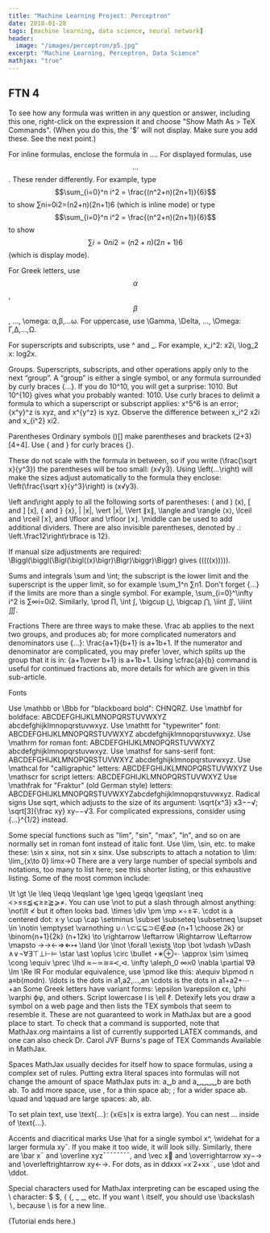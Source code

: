 ```yaml
---
title: "Machine Learning Project: Perceptron"
date: 2018-01-28
tags: [machine learning, data science, neural network]
header:
  image: "/images/perceptron/p5.jpg"
excerpt: "Machine Learning, Perceptron, Data Science"
mathjax: "true"
---
```


## FTN 4
To see how any formula was written in any question or answer, including this one, right-click on the expression it and choose "Show Math As > TeX Commands". (When you do this, the '$' will not display. Make sure you add these. See the next point.)

For inline formulas, enclose the formula in $...$. For displayed formulas, use $$...$$.
These render differently. For example, type
$$\sum_{i=0}^n i^2 = \frac{(n^2+n)(2n+1)}{6}$$
to show ∑ni=0i2=(n2+n)(2n+1)6 (which is inline mode) or type
$$\sum_{i=0}^n i^2 = \frac{(n^2+n)(2n+1)}{6}$$
to show
$$∑i=0ni2=(n2+n)(2n+1)6$$
(which is display mode).

For Greek letters, use 
$$\alpha$$,$$ \beta$$, …, \omega: α,β,…ω. For uppercase, use \Gamma, \Delta, …, \Omega: Γ,Δ,…,Ω.

For superscripts and subscripts, use ^ and _. For example, x_i^2: x2i, \log_2 x: log2x.

Groups. Superscripts, subscripts, and other operations apply only to the next “group”. A “group” is either a single symbol, or any formula surrounded by curly braces {…}. If you do 10^10, you will get a surprise: 1010. But 10^{10} gives what you probably wanted: 1010. Use curly braces to delimit a formula to which a superscript or subscript applies: x^5^6 is an error; {x^y}^z is xyz, and x^{y^z} is xyz. Observe the difference between x_i^2 x2i and x_{i^2} xi2.

Parentheses Ordinary symbols ()[] make parentheses and brackets (2+3)[4+4]. Use \{ and \} for curly braces {}.

These do not scale with the formula in between, so if you write (\frac{\sqrt x}{y^3}) the parentheses will be too small: (x√y3). Using \left(…\right) will make the sizes adjust automatically to the formula they enclose: \left(\frac{\sqrt x}{y^3}\right) is (x√y3).

\left and\right apply to all the following sorts of parentheses: ( and ) (x), [ and ] [x], \{ and \} {x}, | |x|, \vert |x|, \Vert ∥x∥, \langle and \rangle ⟨x⟩,  \lceil and \rceil ⌈x⌉, and \lfloor and \rfloor ⌊x⌋. \middle can be used to add additional dividers. There are also invisible parentheses, denoted by .: \left.\frac12\right\rbrace is 12}.

If manual size adjustments are required: \Biggl(\biggl(\Bigl(\bigl((x)\bigr)\Bigr)\biggr)\Biggr) gives (((((x))))).

Sums and integrals \sum and \int; the subscript is the lower limit and the superscript is the upper limit, so for example \sum_1^n ∑n1. Don't forget {…} if the limits are more than a single symbol. For example, \sum_{i=0}^\infty i^2 is ∑∞i=0i2. Similarly, \prod ∏, \int ∫, \bigcup ⋃, \bigcap ⋂, \iint ∬, \iiint ∭.

Fractions There are three ways to make these. \frac ab applies to the next two groups, and produces ab; for more complicated numerators and denominators use {…}: \frac{a+1}{b+1} is a+1b+1. If the numerator and denominator are complicated, you may prefer \over, which splits up the group that it is in: {a+1\over b+1} is a+1b+1. Using \cfrac{a}{b} command is useful for continued fractions ab, more details for which are given in this sub-article.

Fonts

Use \mathbb or \Bbb for "blackboard bold": CHNQRZ.
Use \mathbf for boldface: ABCDEFGHIJKLMNOPQRSTUVWXYZ abcdefghijklmnopqrstuvwxyz.
Use \mathtt for "typewriter" font: ABCDEFGHIJKLMNOPQRSTUVWXYZ abcdefghijklmnopqrstuvwxyz.
Use \mathrm for roman font: ABCDEFGHIJKLMNOPQRSTUVWXYZ abcdefghijklmnopqrstuvwxyz.
Use \mathsf for sans-serif font: ABCDEFGHIJKLMNOPQRSTUVWXYZ abcdefghijklmnopqrstuvwxyz.
Use \mathcal for "calligraphic" letters: ABCDEFGHIJKLMNOPQRSTUVWXYZ
Use \mathscr for script letters: ABCDEFGHIJKLMNOPQRSTUVWXYZ
Use \mathfrak for "Fraktur" (old German style) letters: ABCDEFGHIJKLMNOPQRSTUVWXYZabcdefghijklmnopqrstuvwxyz.
Radical signs Use sqrt, which adjusts to the size of its argument: \sqrt{x^3} x3−−√; \sqrt[3]{\frac xy} xy−−√3. For complicated expressions, consider using {...}^{1/2} instead.

Some special functions such as "lim", "sin", "max", "ln", and so on are normally set in roman font instead of italic font. Use \lim, \sin, etc. to make these: \sin x sinx, not sin x sinx. Use subscripts to attach a notation to \lim: \lim_{x\to 0}
limx→0
There are a very large number of special symbols and notations, too many to list here; see this shorter listing, or this exhaustive listing. Some of the most common include:

\lt \gt \le \leq \leqq \leqslant \ge \geq \geqq \geqslant \neq <>≤≤≦⩽≥≥≧⩾≠. You can use \not to put a slash through almost anything: \not\lt ≮ but it often looks bad.
\times \div \pm \mp ×÷±∓. \cdot is a centered dot: x⋅y
\cup \cap \setminus \subset \subseteq \subsetneq \supset \in \notin \emptyset \varnothing ∪∩∖⊂⊆⊊⊃∈∉∅∅
{n+1 \choose 2k} or \binom{n+1}{2k} (n+12k)
\to \rightarrow \leftarrow \Rightarrow \Leftarrow \mapsto →→←⇒⇐↦
\land \lor \lnot \forall \exists \top \bot \vdash \vDash ∧∨¬∀∃⊤⊥⊢⊨
\star \ast \oplus \circ \bullet ⋆∗⊕∘∙
\approx \sim \simeq \cong \equiv \prec \lhd ≈∼≃≅≡≺,⊲.
\infty \aleph_0 ∞ℵ0 \nabla \partial ∇∂ \Im \Re IR
For modular equivalence, use \pmod like this: a\equiv b\pmod n a≡b(modn).
\ldots is the dots in a1,a2,…,an \cdots is the dots in a1+a2+⋯+an
Some Greek letters have variant forms: \epsilon \varepsilon ϵε, \phi \varphi ϕφ, and others. Script lowercase l is \ell ℓ.
Detexify lets you draw a symbol on a web page and then lists the TEX symbols that seem to resemble it. These are not guaranteed to work in MathJax but are a good place to start. To check that a command is supported, note that MathJax.org maintains a list of currently supported LATEX commands, and one can also check Dr. Carol JVF Burns's page of TEX Commands Available in MathJax.

Spaces MathJax usually decides for itself how to space formulas, using a complex set of rules. Putting extra literal spaces into formulas will not change the amount of space MathJax puts in: a␣b and a␣␣␣␣b are both ab. To add more space, use \, for a thin space ab; \; for a wider space ab.  \quad and \qquad are large spaces: ab, ab.

To set plain text, use \text{…}: {x∈s∣x is extra large}. You can nest $…$ inside of \text{…}.

Accents and diacritical marks Use \hat for a single symbol x^, \widehat for a larger formula xyˆ. If you make it too wide, it will look silly. Similarly, there are \bar x¯ and \overline xyz¯¯¯¯¯¯¯¯, and \vec x⃗  and \overrightarrow xy−→ and \overleftrightarrow xy←→. For dots, as in ddxxx˙=x˙2+xx¨, use \dot and \ddot.

Special characters used for MathJax interpreting can be escaped using the \ character: \$ $, \{ {, \_ _, etc. If you want \ itself, you should use \backslash ∖, because \\ is for a new line.

(Tutorial ends here.)
